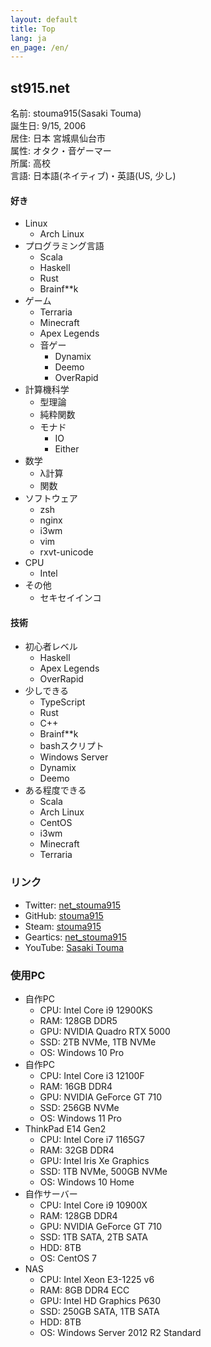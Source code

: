 ```yaml
---
layout: default
title: Top
lang: ja
en_page: /en/
---
```


## st915.net

名前: stouma915(Sasaki Touma)<br>
誕生日: 9/15, 2006<br>
居住: 日本 宮城県仙台市<br>
属性: オタク・音ゲーマー<br>
所属: 高校<br>
言語: 日本語(ネイティブ)・英語(US, 少し)
#### 好き
- Linux
  - Arch Linux
- プログラミング言語
  - Scala
  - Haskell
  - Rust
  - Brainf\*\*k
- ゲーム
  - Terraria
  - Minecraft
  - Apex Legends
  - 音ゲー
    - Dynamix
    - Deemo
    - OverRapid
- 計算機科学
  - 型理論
  - 純粋関数
  - モナド
    - IO
    - Either
- 数学
  - λ計算
  - 関数
- ソフトウェア
  - zsh
  - nginx
  - i3wm
  - vim
  - rxvt-unicode
- CPU
  - Intel
- その他
  - セキセイインコ

#### 技術
- 初心者レベル
  - Haskell
  - Apex Legends
  - OverRapid
- 少しできる
  - TypeScript
  - Rust
  - C++
  - Brainf\*\*k
  - bashスクリプト
  - Windows Server
  - Dynamix
  - Deemo
- ある程度できる
  - Scala
  - Arch Linux
  - CentOS
  - i3wm
  - Minecraft
  - Terraria

### リンク
* Twitter: [net_stouma915](https://twitter.com/net_stouma915)
* GitHub: [stouma915](https://github.com/stouma915)
* Steam: [stouma915](https://steamcommunity.com/profiles/76561199242758778)
* Geartics: [net_stouma915](https://www.geartics.com/net_stouma915)
* YouTube: [Sasaki Touma](https://www.youtube.com/channel/UCJmPPeZmL-OC03-zSb2Dcwg)

### 使用PC
- 自作PC
  - CPU: Intel Core i9 12900KS
  - RAM: 128GB DDR5
  - GPU: NVIDIA Quadro RTX 5000
  - SSD: 2TB NVMe, 1TB NVMe
  - OS: Windows 10 Pro
- 自作PC
  - CPU: Intel Core i3 12100F
  - RAM: 16GB DDR4
  - GPU: NVIDIA GeForce GT 710
  - SSD: 256GB NVMe
  - OS: Windows 11 Pro
- ThinkPad E14 Gen2
  - CPU: Intel Core i7 1165G7
  - RAM: 32GB DDR4
  - GPU: Intel Iris Xe Graphics
  - SSD: 1TB NVMe, 500GB NVMe
  - OS: Windows 10 Home
- 自作サーバー
  - CPU: Intel Core i9 10900X
  - RAM: 128GB DDR4
  - GPU: NVIDIA GeForce GT 710
  - SSD: 1TB SATA, 2TB SATA
  - HDD: 8TB
  - OS: CentOS 7
- NAS
  - CPU: Intel Xeon E3-1225 v6
  - RAM: 8GB DDR4 ECC
  - GPU: Intel HD Graphics P630
  - SSD: 250GB SATA, 1TB SATA
  - HDD: 8TB
  - OS: Windows Server 2012 R2 Standard 
